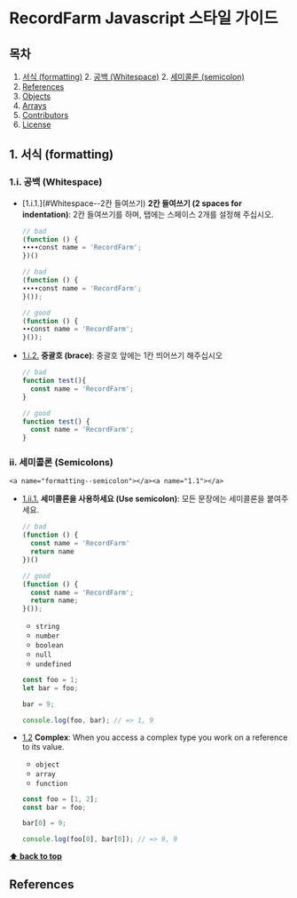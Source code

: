 # RecordFarm Javascript 스타일 가이드

## 목차
  1. [서식 (formatting)](#formatting)
    2. [공백 (Whitespace)](#whitespace)
    2. [세미콜론 (semicolon)](#semicolon)
  1. [References](#references)
  1. [Objects](#objects)
  1. [Arrays](#arrays)
  1. [Contributors](#contributors)
  1. [License](#license)


## 1. 서식 (formatting)

### 1.i. 공백 (Whitespace)

  <a name="Whitespace--2칸 들여쓰기"></a><a name="1.1"></a>
  - [1.i.1.](#Whitespace--2칸 들여쓰기) **2칸 들여쓰기 (2 spaces for indentation)**: 2칸 들여쓰기를 하며, 탭에는 스페이스 2개를 설정해 주십시오.
  

    ```javascript
    // bad
    (function () {
    ∙∙∙∙const name = 'RecordFarm';
    })()

    // bad
    (function () {
    ∙∙∙∙const name = 'RecordFarm';
    }());
    
    // good
    (function () {
    ∙∙const name = 'RecordFarm';
    }());
    ```


  <a name="Whitespace--brace"></a><a name="1.2"></a>
  - [1.i.2.](#Whitespace--brace) **중괄호 (brace)**: 중괄호 앞에는 1칸 띄어쓰기 해주십시오
  
    ```javascript
    // bad
    function test(){
      const name = 'RecordFarm';
    }

    // good
    function test() {
      const name = 'RecordFarm';
    }
    ```



### ii. 세미콜론 (Semicolons)
    <a name="formatting--semicolon"></a><a name="1.1"></a>
  - [1.ii.1.](#formatting--semicolon) **세미콜론을 사용하세요 (Use semicolon)**: 모든 문장에는 세미콜론을 붙여주세요.
    
    ```javascript
    // bad
    (function () {
      const name = 'RecordFarm'
      return name
    })()

    // good
    (function () {
      const name = 'RecordFarm';
      return name;
    }());
    ```
    
  
  
  
  
  
  
  
  
  
  
    

    + `string`
    + `number`
    + `boolean`
    + `null`
    + `undefined`

    ```javascript
    const foo = 1;
    let bar = foo;

    bar = 9;

    console.log(foo, bar); // => 1, 9
    ```

  <a name="types--complex"></a><a name="1.2"></a>
  - [1.2](#types--complex)  **Complex**: When you access a complex type you work on a reference to its value.

    + `object`
    + `array`
    + `function`

    ```javascript
    const foo = [1, 2];
    const bar = foo;

    bar[0] = 9;

    console.log(foo[0], bar[0]); // => 9, 9
    ```

**[⬆ back to top](#table-of-contents)**



## References
